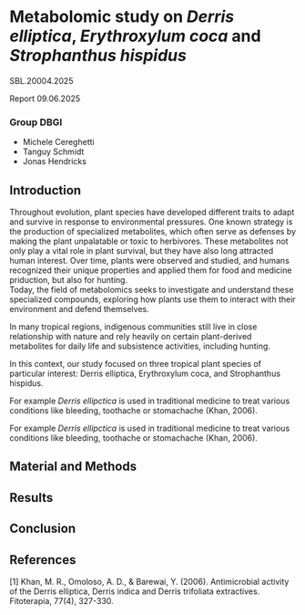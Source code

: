 # Metabolomic study on _Derris elliptica_,  _Erythroxylum coca_ and _Strophanthus hispidus_
SBL.20004.2025   
  
Report 09.06.2025 

### Group DBGI  
  
- Michele Cereghetti  
- Tanguy Schmidt  
- Jonas Hendricks  

## Introduction
Throughout evolution, plant species have developed different traits to adapt and survive in response to environmental pressures. One known strategy is the production of specialized metabolites, which often serve as  defenses by making the plant unpalatable or toxic to herbivores. These metabolites not only play a vital role in plant survival, but they have also long attracted human interest. Over time, plants were observed and studied, and humans recognized their unique properties and applied them for food and medicine priduction, but also for hunting.  
Today, the field of metabolomics seeks to investigate and understand these specialized compounds, exploring how plants use them to interact with their environment and defend themselves.

In many tropical regions, indigenous communities still live in close relationship with nature and rely heavily on certain plant-derived metabolites for daily life and subsistence activities, including hunting.

In this context, our study focused on three tropical plant species of particular interest: Derris elliptica, Erythroxylum coca, and Strophanthus hispidus.

For example _Derris ellipctica_ is used in traditional medicine to treat various conditions like bleeding,  toothache or stomachache (Khan, 2006).
  

For example _Derris ellipctica_ is used in traditional medicine to treat various conditions like bleeding, toothache or stomachache (Khan, 2006). 

## Material and Methods
## Results
## Conclusion
## References
[1] Khan, M. R., Omoloso, A. D., & Barewai, Y. (2006). Antimicrobial activity of the Derris elliptica, Derris indica and Derris trifoliata extractives. Fitoterapia, 77(4), 327-330.
